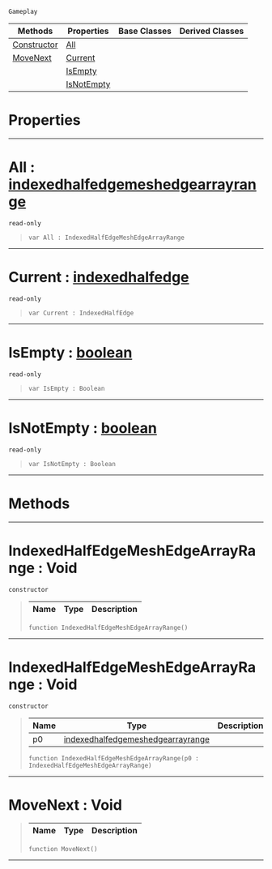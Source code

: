  `Gameplay`

|Methods|Properties|Base Classes|Derived Classes|
|---|---|---|---|
|[ Constructor](indexedhalfedgemeshedgearrayrange.md#indexedhalfedgemeshedgea)|[ All](indexedhalfedgemeshedgearrayrange.md#all-zilch-engine-document)| | |
|[ MoveNext](indexedhalfedgemeshedgearrayrange.md#movenext-void)|[ Current](indexedhalfedgemeshedgearrayrange.md#current-zilch-engine-docu)| | |
| |[ IsEmpty](indexedhalfedgemeshedgearrayrange.md#isempty-zilch-engine-docu)| | |
| |[ IsNotEmpty](indexedhalfedgemeshedgearrayrange.md#isnotempty-zilch-engine-d)| | |


 #  Properties


---  
 #  All : [indexedhalfedgemeshedgearrayrange](indexedhalfedgemeshedgearrayrange.md)

 `read-only`

> 
> ```TS:Nada
> var All : IndexedHalfEdgeMeshEdgeArrayRange


---  
 #  Current : [indexedhalfedge](indexedhalfedge.md)

 `read-only`

> 
> ```TS:Nada
> var Current : IndexedHalfEdge


---  
 #  IsEmpty : [boolean](../nada_base_types/boolean.md)

 `read-only`

> 
> ```TS:Nada
> var IsEmpty : Boolean


---  
 #  IsNotEmpty : [boolean](../nada_base_types/boolean.md)

 `read-only`

> 
> ```TS:Nada
> var IsNotEmpty : Boolean


---  
 #  Methods


---  
 #  IndexedHalfEdgeMeshEdgeArrayRange : Void

 `constructor`

> 
> |Name|Type|Description|
> |---|---|---|
> ```TS:Nada
> function IndexedHalfEdgeMeshEdgeArrayRange()
> ``` 


---  
 #  IndexedHalfEdgeMeshEdgeArrayRange : Void

 `constructor`

> 
> |Name|Type|Description|
> |---|---|---|
> |p0|[indexedhalfedgemeshedgearrayrange](indexedhalfedgemeshedgearrayrange.md)| |
> ```TS:Nada
> function IndexedHalfEdgeMeshEdgeArrayRange(p0 : IndexedHalfEdgeMeshEdgeArrayRange)
> ``` 


---  
 #  MoveNext : Void

> 
> |Name|Type|Description|
> |---|---|---|
> ```TS:Nada
> function MoveNext()
> ``` 


---  
 

 